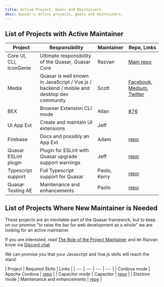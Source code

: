 ```yaml
---
title: Active Project, Goals and Maintainers
desc: Quasar's active projects, goals and maintainers.
---
```


## List of Projects with Active Maintainer

| Project | Responsibility | Maintainer | Repo, Links |
| --- | --- | --- | --- |
| Core UI, CLI, IconGenie | Ultimate responsibility of the Quasar, Quasar Core | Razvan | [Main repo](https://github.com/quasarframework/quasar) |
| Media | Quasar is well known in JavaScript / Vue.js / backend / mobile and desktop dev community | Scott | [Facebook](https://www.facebook.com/QuasarFramework), [Medium](https://medium.com/quasar-framework), [Twitter](https://twitter.com/quasarframework) |
| BEX | Browser Extension CLI mode | Allan | [#76](https://github.com/quasarframework/quasar/issues/76)|
| UI App Ext | Create and maintain UI extensions | Jeff | |
| Firebase | Docs and possibly an App Ext | Adam | [repo](https://github.com/quasarframework/app-extension-firebase) |
| Quasar ESLint plugin | Plugin for ESLint with Quasar upgrade support warnings  | Jeff | [repo](https://github.com/quasarframework/eslint-plugin-quasar)|
| Typescript support | Full Typescript support for Quasar | Paolo, Kerry | [repo](https://github.com/quasarframework/app-extension-typescript) |
| Quasar Testing AE | Maintenance and enhancements | Paolo | [repo](https://github.com/quasarframework/quasar-testing) |

## List of Projects Where New Maintainer is Needed
These projects are an inevitable part of the Quasar framework, but to keep on our promise "to raise the bar for web development as a whole" we are looking for an active maintainer.

If you are interested, read [The Role of the Project Maintainer](/contribution-guide/project-maintainer) and let Razvan know via [Discord chat](https://chat.quasar.dev/).

We can promise you that your Javascript and Vue.js skills will reach the stars!

| Project | Required Skills | Links |
| --- | --- | --- | --- |
| Cordova mode | Apache Cordova | [repo](https://github.com/quasarframework/quasar/tree/vue3-work/cli) |
| Capacitor mode | Capacitor | [repo](https://github.com/quasarframework/quasar/tree/vue3-work/cli) |
| Electron mode | Maintenance and enhancements | [repo](https://github.com/quasarframework/quasar/tree/vue3-work/cli) |
